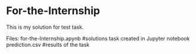 # For-the-Internship
This is my solution for test task.

Files:
  for-the-Internship.apynb #solutions task created in Jupyter notebook
  prediction.csv #results of the task
